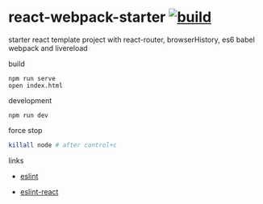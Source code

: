 react-webpack-starter [![build](https://travis-ci.org/daggerok/react-webpack-starter.svg?branch=master)](https://travis-ci.org/daggerok/react-webpack-starter)
=====================

starter react template project with react-router, browserHistory, es6 babel webpack and livereload

build

```shell
npm run serve
open index.html
```

development

```shell
npm run dev
```

force stop

```sh
killall node # after control+c
```

links

- [eslint](http://eslint.org/docs/user-guide/configuring.html#specifying-environments)

- [eslint-react](https://github.com/yannickcr/eslint-plugin-react)

